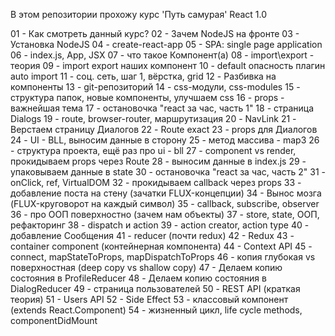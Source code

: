 В этом репозитории прохожу курс 'Путь самурая' React 1.0

01 - Как смотреть данный курс?
02 - Зачем NodeJS на фронте
03 - Установка NodeJS
04 - create-react-app
05 - SPA: single page application
06 - index.js, App, JSX
07 - что такое Компонент(а)
08 - import\export - теория
09 - import export наших компонент
10 - default опасность плагин auto import
11 - соц. сеть, шаг 1, вёрстка, grid
12 - Разбивка на компоненты
13 - git-репозиторий
14 - css-модули, css-modules
15 - структура папок, новые компоненты, улучшаем css
16 - props - важнейшая тема
17 - остановочка "react за час, часть 1"
18 - страница Dialogs
19 - route, browser-router, маршрутизация
20 - NavLink
21 - Верстаем страницу Диалогов
22 - Route exact
23 - props для Диалогов
24 - UI - BLL, выносим данные в сторону
25 - метод массива - map3
26 - структура проекта, ещё раз про ui - bll
27 - component vs render, прокидываем props через Route
28 - выносим данные в index.js
29 - упаковываем данные в state
30 - остановочка "react за час, часть 2"
31 - onClick, ref, VirtualDOM
32 - прокидываем callback через props
33 - добавление поста на стену (зачатки FLUX-концепции)
34 - Вынос мозга (FLUX-круговорот на каждый символ)
35 - callback, subscribe, observer
36 - про ООП поверхностно (зачем нам объекты)
37 - store, state, ООП, рефакторинг
38 - dispatch и action
39 - action creator, action type
40 - добавление Сообщения
41 - reducer (почти redux)
42 - Redux
43 - container component (контейнерная компонента)
44 - Context API
45 - connect, mapStateToProps, mapDispatchToProps
46 - копия глубокая vs поверхностная (deep copy vs shallow copy)
47 - Делаем копию состояния в ProfileReducer
48 - Делаем копию состояния в DialogReducer
49 - страница пользователей
50 - REST API (краткая теория)
51 - Users API
52 - Side Effect
53 - классовый компонент (extends React.Component)
54 - жизненный цикл, life cycle methods, componentDidMount